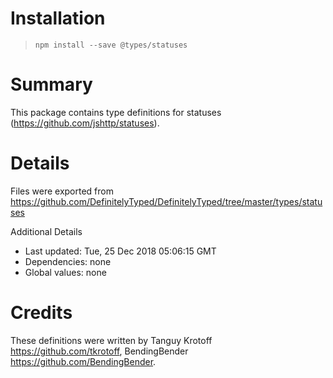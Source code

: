 # Installation
> `npm install --save @types/statuses`

# Summary
This package contains type definitions for statuses (https://github.com/jshttp/statuses).

# Details
Files were exported from https://github.com/DefinitelyTyped/DefinitelyTyped/tree/master/types/statuses

Additional Details
 * Last updated: Tue, 25 Dec 2018 05:06:15 GMT
 * Dependencies: none
 * Global values: none

# Credits
These definitions were written by Tanguy Krotoff <https://github.com/tkrotoff>, BendingBender <https://github.com/BendingBender>.
